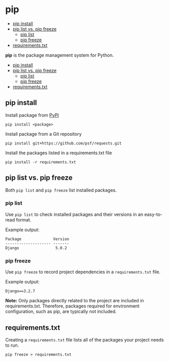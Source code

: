 # pip
- [pip install](#pip-install)
- [pip list vs. pip freeze](#pip-list-vs-pip-freeze)
  - [pip list](#pip-list)
  - [pip freeze](#pip-freeze)
- [requirements.txt](#requirementstxt)


**pip** is the package management system for Python.

- [pip install](#pip-install)
- [pip list vs. pip freeze](#pip-list-vs-pip-freeze)
  - [pip list](#pip-list)
  - [pip freeze](#pip-freeze)
- [requirements.txt](#requirementstxt)

## pip install
Install package from [PyPI](https://pypi.org/)
```
pip install <package>
```

Install package from a Git repository
```
pip install git+https://github.com/psf/requests.git
```

Install the packages listed in a requirements.txt file
```
pip install -r requirements.txt
```

## pip list vs. pip freeze

Both `pip list` and `pip freeze` list installed packages.

### pip list
Use `pip list` to check installed packages and their versions in an easy-to-read format.

Example output:
  ```
  Package              Version
  -------------------- -------
  Django                5.0.2
  ```

### pip freeze
Use `pip freeze` to record project dependencies in a `requirements.txt` file.

Example output:
  ```
  Django==3.2.7
  ```

**Note:**
Only packages directly related to the project are included in requirements.txt. Therefore, packages required for environment configuration, such as pip, are typically not included.


## requirements.txt

Creating a `requirements.txt` file lists all of the packages your project needs to run.
```
pip freeze > requirements.txt
```

